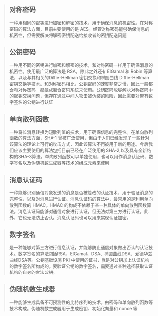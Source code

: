 > ## 对称密码
> 一种用相同的密钥进行加密和解密的技术，用于确保消息的机密性。在对称密码的算法方面，目前主要使用的是 AES。经管对称密码能够确保消息的机密性，但需要解决将解密密钥配送给接收者的密钥配送问题


> ## 公钥密码
> 一种用不同的密钥进行加密和解密的技术，和对称密码一样用于确保消息的机密性。使用最广泛的算法是 RSA，除此之外还有 ElGamal 和 Robin 等算法，以及与其相关的Diffie-Hellman 密钥交换和椭圆曲线 Diffie-Hellman 密钥交换等技术。和对称密码相比，公钥密码的速度非常之慢，因此一般都会和对称密码一起组成混合密码系统来使用。公钥密码能够解决对称密码中的密钥交换问题，但存在通过中间人攻击被伪装的风险，因此需要对带有数字签名的公钥进行认证


> ## 单向散列函数
> 一种将长消息转换为短散列值的技术，用于确保信息的完整性。在单向散列函数的算法方面，SHA-1 曾被广泛使用，但由于人们已经发现了一些针对该算法的理论上可行的攻击方式，因此该算法不再被用于新的用途。今后我们应该主要使用的算法包括目前已经在广泛使用的 SHA-2,以及具有全新结构的SHA-3算法。单向散列函数可以单独使用，也可以用作消息认证码、数字签名以及伪随机数生成器等技术的组成元素来使用

> ## 消息认证码
> 一种能够识别通信对象发送的消息是否被篡改的认证技术，用于验证消息的完整性，以及对消息进行认证。消息认证码的算法中，最常用的是利用单向散列函数的 HMAC。HMAC 的构成不依赖于某一种具体的单向散列函数算法。消息认证码能够对通信对象进行认证，但无法对第三方进行认证。此外，它也无法防止否认。消息认证码也可以用来实现认证加密。

> ## 数字签名
> 是一种能够对第三方进行信息认证，并能够防止通信对象做出否认的认证技术。数字签名的算法包括RSA、ElGamal、DSA、椭圆曲线DSA、爱德华兹曲线DSA等。公钥基础设施 PKI 中使用的证书，就是对公钥加上认证机构的数字签名所构成的。要验证公钥的数字签名，需要通过某种途径获取认证机构的自身的合法公钥。

> ## 伪随机数生成器
> 一种能够生成具备不可预测性的比特序列的技术，由密码和单向散列函数等技术构成。伪随机数生成器用于生成密钥、初始化向量和 nonce 等
